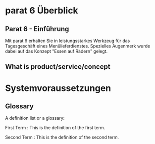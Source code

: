 # parat 6 Überblick

## Parat 6 - Einführung
 

Mit parat 6 erhalten Sie in leistungsstarkes Werkzeug für das Tagesgeschäft eines Menülieferdienstes. Spezielles Augenmerk wurde dabei auf das Konzept 
"Essen auf Rädern" gelegt.

## What is product/service/concept
# Systemvoraussetzungen



## Glossary

A definition list or a glossary:

First Term
: This is the definition of the first term.

Second Term
: This is the definition of the second term.
